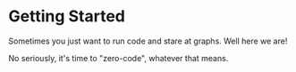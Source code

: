 # Getting Started

Sometimes you just want to run code and stare at graphs. Well here we are!

No seriously, it's time to "zero-code", whatever that means.